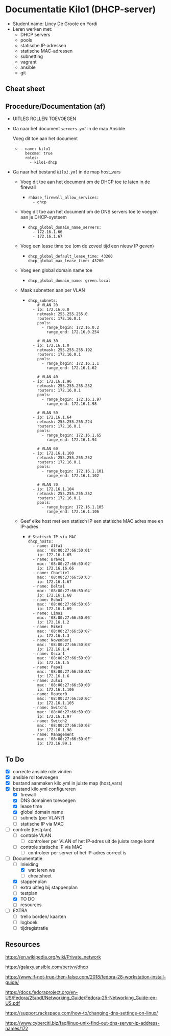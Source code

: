 

# Documentatie Kilo1 (DHCP-server)

- Student name: Lincy De Groote en Yordi 
- Leren werken met:
  - DHCP servers
  - pools
  - statische IP-adressen
  - statische MAC-adressen
  - subnetting
  - vagrant
  - ansible
  - git

## Cheat sheet



## Procedure/Documentation (af)

- UITLEG ROLLEN TOEVOEGEN

- Ga naar het document *`servers.yml`* in de map Ansible

  Voeg dit toe aan het document

  - ```
    - name: kilo1
      become: true
      roles:
        - kilo1-dhcp	
    ```

- Ga naar het bestand *`kilo1.yml`* in de map host_vars

  - Voeg dit toe aan het document om de DHCP toe te laten in de firewall

    - ```
      rhbase_firewall_allow_services:
        - dhcp
      ```

  - Voeg dit toe  aan het document om de DNS servers toe te voegen aan je DHCP-systeem

    - ```
      dhcp_global_domain_name_servers:
        - 172.16.1.66
        - 172.16.1.67
      ```

  - Voeg een lease time toe (om de zoveel tijd een nieuw IP geven)

    - ```
      dhcp_global_default_lease_time: 43200
      dhcp_global_max_lease_time: 43200
      ```

  - Voeg een global domain name toe

    - ```
      dhcp_global_domain_name: green.local
      ```

  - Maak subnetten aan per VLAN

    - ```
      dhcp_subnets:
          # VLAN 20
        - ip: 172.16.0.0
          netmask: 255.255.255.0
          routers: 172.16.0.1
          pools:
            - range_begin: 172.16.0.2
              range_end: 172.16.0.254

          # VLAN 30
        - ip: 172.16.1.0
          netmask: 255.255.255.192
          routers: 172.16.0.1
          pools:
            - range_begin: 172.16.1.1
              range_end: 172.16.1.62

          # VLAN 40
        - ip: 172.16.1.96
          netmask: 255.255.255.252
          routers: 172.16.0.1
          pools:
            - range_begin: 172.16.1.97
              range_end: 172.16.1.98

          # VLAN 50
        - ip: 172.16.1.64
          netmask: 255.255.255.224
          routers: 172.16.0.1
          pools:
            - range_begin: 172.16.1.65
              range_end: 172.16.1.94

          # VLAN 60
        - ip: 172.16.1.100
          netmask: 255.255.255.252
          routers: 172.16.0.1
          pools:
            - range_begin: 172.16.1.101
              range_end: 172.16.1.102
              
          # VLAN 70
        - ip: 172.16.1.104
          netmask: 255.255.255.252
          routers: 172.16.0.1
          pools:
            - range_begin: 172.16.1.105
              range_end: 172.16.1.106
      ```

  - Geef elke host met een statisch IP een statische MAC adres mee en IP-adres

    - ```
      # Statisch IP via MAC
      dhcp_hosts:
        - name: Alfa1
          mac: '08:00:27:66:5D:01'
          ip: 172.16.1.65
        - name: Bravo1
          mac: '08:00:27:66:5D:02'
          ip: 172.16.16.66
        - name: Charlie1
          mac: '08:00:27:66:5D:03'
          ip: 172.16.1.67
        - name: Delta1
          mac: '08:00:27:66:5D:04'
          ip: 172.16.1.68
        - name: Echo1
          mac: '08:00:27:66:5D:05'
          ip: 172.16.1.69
        - name: Lima1
          mac: '08:00:27:66:5D:06'
          ip: 172.16.1.2
        - name: Mike1
          mac: '08:00:27:66:5D:07'
          ip: 172.16.1.3
        - name: November1
          mac: '08:00:27:66:5D:08'
          ip: 172.16.1.4
        - name: Oscar1
          mac: '08:00:27:66:5D:09'
          ip: 172.16.1.5
        - name: Papa1
          mac: '08:00:27:66:5D:0A'
          ip: 172.16.1.6
        - name: Zulu1
          mac: '08:00:27:66:5D:0B'
          ip: 172.16.1.106
        - name: Router0
          mac: '08:00:27:66:5D:0C'
          ip: 172.16.1.105
        - name: Switch1
          mac: '08:00:27:66:5D:0D'
          ip: 172.16.1.97
        - name: Switch2
          mac: '08:00:27:66:5D:0E'
          ip: 172.16.1.98
        - name: Management
          mac: '08:00:27:66:5D:0F'
          ip: 172.16.99.1   
      ```


## To Do

- [x] correcte ansible role vinden
- [x] ansible rol toevoegen
- [x] bestand aanmaken kilo.yml in juiste map (host_vars)
- [x] bestand kilo.yml configureren
  - [x] firewall
  - [x] DNS domainen toevoegen
  - [x] lease time
  - [x] global domain name
  - [ ] subnets (per VLAN?)
  - [ ] statische IP via MAC
- [ ] controle (testplan)
  - [ ] controle VLAN
    - [ ] controleer per VLAN of het IP-adres uit de juiste range komt
  - [ ] controle statische IP via MAC
    - [ ] controleer per server of het IP-adres correct is
- [ ] Documentatie
  - [ ] Inleiding
    - [x] wat leren we
    - [ ] cheatsheet
  - [x] stappenplan
  - [ ] extra uitleg bij stappenplan
  - [ ] testplan
  - [x] TO DO
  - [ ] resources
- [ ] EXTRA
  - [ ] trello borden/ kaarten 
  - [ ] logboek
  - [ ] tijdregistratie

## Resources

https://en.wikipedia.org/wiki/Private_network

https://galaxy.ansible.com/bertvv/dhcp

https://www.if-not-true-then-false.com/2018/fedora-28-workstation-install-guide/

https://docs.fedoraproject.org/en-US/Fedora/25/pdf/Networking_Guide/Fedora-25-Networking_Guide-en-US.pdf

https://support.rackspace.com/how-to/changing-dns-settings-on-linux/

https://www.cyberciti.biz/faq/linux-unix-find-out-dns-server-ip-address-names/172